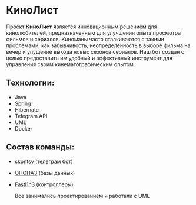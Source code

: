 # КиноЛист
Проект **КиноЛист** является инновационным решением для кинолюбителей, предназначенным для улучшения опыта просмотра фильмов и сериалов. Киноманы часто сталкиваются с такими проблемами, как забывчивость, неопределенность в выборе фильма на вечер и упущение выхода новых сезонов сериалов. Наш бот создан с целью предоставить им удобный и эффективный инструмент для управления своим кинематографическим опытом.
## Технологии:
- Java
- Spring
- Hibernate
- Telegram API
- UML
- Docker
## Состав команды:
- [skpntsv](https://github.com/skpntsv) (телеграм бот)
- [OHOHA3](https://github.com/OHOHA3) (базы данных)
- [Fastl1n3](https://github.com/Fastl1n3) (контроллеры)
    
  Все занимались проектированием и работали с UML

